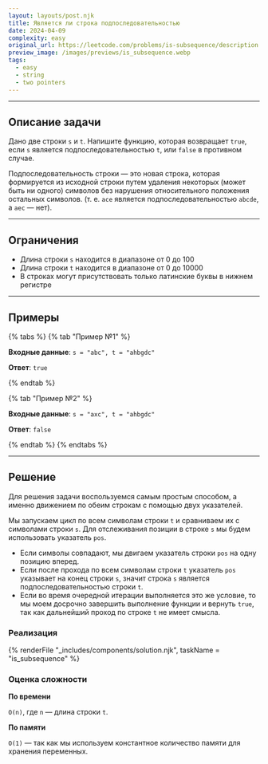 ```yaml
---
layout: layouts/post.njk
title: Является ли строка подпоследовательностью
date: 2024-04-09
complexity: easy
original_url: https://leetcode.com/problems/is-subsequence/description
preview_image: /images/previews/is_subsequence.webp
tags:
  - easy
  - string
  - two pointers
---
```

---

## Описание задачи

Дано две строки `s` и `t`.
Напишите функцию, которая возвращает `true`, если `s` является подпоследовательностью `t`, или `false` в противном
случае.

Подпоследовательность строки — это новая строка, которая формируется из исходной строки путем удаления некоторых (может
быть ни одного) символов без нарушения относительного положения остальных символов. (т. е. `ace` является
подпоследовательностью `abcde`, а `aec` — нет).

---

## Ограничения

- Длина строки `s` находится в диапазоне от 0 до 100
- Длина строки `t` находится в диапазоне от 0 до 10000
- В строках могут присутствовать только латинские буквы в нижнем регистре

---

## Примеры

{% tabs %}
{% tab "Пример №1" %}

**Входные данные**: `s = "abc", t = "ahbgdc"`

**Ответ**: `true`

{% endtab %}

{% tab "Пример №2" %}

**Входные данные**: `s = "axc", t = "ahbgdc"`

**Ответ**: `false`

{% endtab %}
{% endtabs %}

---

## Решение

Для решения задачи воспользуемся самым простым способом, а именно движением по обеим строкам с помощью двух указателей.

Мы запускаем цикл по всем символам строки `t` и сравниваем их с символами строки `s`.
Для отслеживания позиции в строке `s` мы будем использовать указатель `pos`.

- Если символы совпадают, мы двигаем указатель строки `pos` на одну позицию вперед.
- Если после прохода по всем символам строки `t` указатель `pos` указывает на конец строки `s`, значит строка `s`
  является подпоследовательностью строки `t`.
- Если во время очередной итерации выполняется это же условие, то мы моем досрочно завершить выполнение функции и
  вернуть `true`, так как дальнейший проход по строке `t` не имеет смысла.

### Реализация

{% renderFile "_includes/components/solution.njk", taskName = "is_subsequence" %}

### Оценка сложности

**По времени**

`O(n)`, где `n` — длина строки `t`.

**По памяти**

`O(1)` — так как мы используем константное количество памяти для хранения переменных.